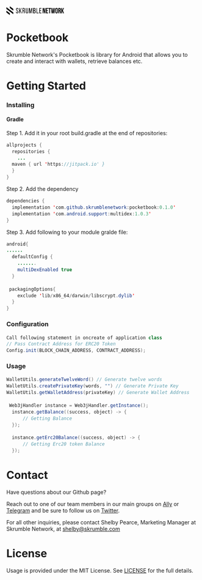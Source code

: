 <img src="https://raw.githubusercontent.com/skrumblenetwork/cerebro/master/img/SKM_Logo_black.png" width="30%" height="30%">

# Pocketbook

Skrumble Network's Pocketbook is library for Android that allows you to create and interact with wallets, retrieve balances etc.

# Getting Started
### Installing

#### Gradle
Step 1. Add it in your root build.gradle at the end of repositories:
```java
allprojects {
  repositories {
    ...
  maven { url 'https://jitpack.io' }
  }
}
```

Step 2. Add the dependency
```java
dependencies {
  implementation 'com.github.skrumblenetwork:pocketbook:0.1.0'
  implementation 'com.android.support:multidex:1.0.3'
}
```
Step 3. Add following to your module gralde file:
```java
android{
......
  defaultConfig {
    .......
    multiDexEnabled true
  }
  
 packagingOptions{
    exclude 'lib/x86_64/darwin/libscrypt.dylib'
  }
}
```

### Configuration

```java
Call following statement in oncreate of application class
// Pass Contract Address for ERC20 Token
Config.init(BLOCK_CHAIN_ADDRESS, CONTRACT_ADDRESS);
```

### Usage

```java
WalletUtils.generateTwelveWord() // Generate twelve words
WalletUtils.createPrivateKey(words, "") // Generate Private Key
WalletUtils.getWalletAddress(privateKey) // Generate Wallet Address

 Web3jHandler instance = Web3jHandler.getInstance();
  instance.getBalance((success, object) -> {
      // Getting Balance     
  });
    
  instance.getErc20Balance((success, object) -> {
      // Getting Erc20 token Balance     
  });

```

# Contact

Have questions about our Github page?

Reach out to one of our team members in our main groups on [Ally](https://getally.io/c/) or [Telegram](https://t.me/skrumble) and be sure to follow us on [Twitter](https://twitter.com/SkrumbleNetwork).

For all other inquiries, please contact Shelby Pearce, Marketing Manager at Skrumble Network, at shelby@skrumble.com

# License

Usage is provided under the MIT License. See [LICENSE](./master/LICENSE) for the full details.

